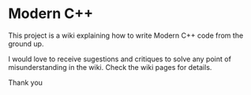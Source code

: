 # Modern C++

This project is a wiki explaining how to write Modern C++ code from the ground up.

I would love to receive sugestions and critiques to solve any point of misunderstanding in the wiki. Check the wiki pages for details.

Thank you
